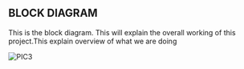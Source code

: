 ## BLOCK DIAGRAM

This is the block diagram. This will explain the overall working of this project.This explain overview of what we are doing

![PIC3](https://user-images.githubusercontent.com/94339311/144110317-de0b41e8-4d8b-4966-939e-b7cb07a4e8e6.png)

